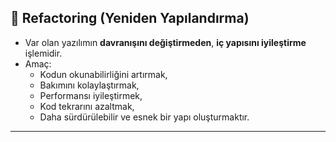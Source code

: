 ## 🧩 Refactoring (Yeniden Yapılandırma)

- Var olan yazılımın **davranışını değiştirmeden**, **iç yapısını iyileştirme** işlemidir.
- Amaç:
  - Kodun okunabilirliğini artırmak,
  - Bakımını kolaylaştırmak,
  - Performansı iyileştirmek,
  - Kod tekrarını azaltmak,
  - Daha sürdürülebilir ve esnek bir yapı oluşturmaktır.

---


